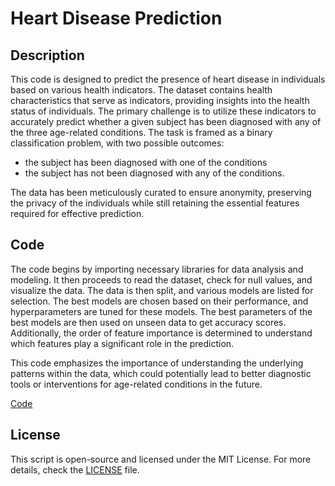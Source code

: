 # Heart Disease Prediction

## Description
This code is designed to predict the presence of heart disease in individuals based on various health indicators. The dataset contains health characteristics that serve as indicators, providing insights into the health status of individuals. 
The primary challenge is to utilize these indicators to accurately predict whether a given subject has been diagnosed with any of the three age-related conditions. The task is framed as a binary classification problem, with two possible outcomes: 

- the subject has been diagnosed with one of the conditions
- the subject has not been diagnosed with any of the conditions.

The data has been meticulously curated to ensure anonymity, preserving the privacy of the individuals while still retaining the essential features required for effective prediction.

## Code
The code begins by importing necessary libraries for data analysis and modeling. It then proceeds to read the dataset, check for null values, and visualize the data. The data is then split, and various models are listed for selection. The best models are chosen based on their performance, and hyperparameters are tuned for these models. The best parameters of the best models are then used on unseen data to get accuracy scores. Additionally, the order of feature importance is determined to understand which features play a significant role in the prediction.

This code emphasizes the importance of understanding the underlying patterns within the data, which could potentially lead to better diagnostic tools or interventions for age-related conditions in the future.

[Code](Heart_Disease.ipynb)

## License

This script is open-source and licensed under the MIT License. For more details, check the [LICENSE](LICENSE) file.
